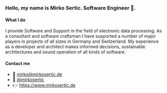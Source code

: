 ### Hello, my name is Mirko Sertic. Software Engineer :wave:.

#### What I do

I provide Software and Support in the field of electronic data processing. As a consultant and software craftsman I have supported a number of major players in projects of all sizes in Germany and Switzerland. My experience as a developer and architect makes informed decisions, sustainable architectures and sound operation of all kinds of software.

#### Contact me

- :email: mirko@mirkosertic.de
- :wave: [@mirkosertic](https://twitter.com/mirkosertic)
- :point_right: https://www.mirkosertic.de
